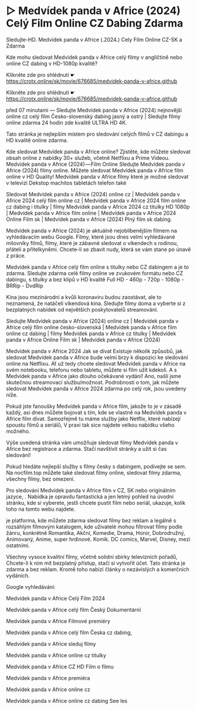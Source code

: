 # ▷ Medvídek panda v Africe (2024) Celý Film Online CZ Dabing Zdarma
Sledujte-HD. Medvídek panda v Africe (.2024.) Cely Film Online CZ-SK a Zdarma


Kde mohu sledovat Medvídek panda v Africe celý filmy v angličtině nebo online CZ dabing v HD-1080p kvalitě?

 

 

 

Klikněte zde pro shlédnutí ☛ https://crotx.online/sk/movie/676685/medvidek-panda-v-africe.github

Klikněte zde pro shlédnutí ☛ https://crotx.online/sk/movie/676685/medvidek-panda-v-africe.github
 

 

 

před 07 minutami — Sledujte Medvídek panda v Africe (2024) nejnovější online cz celý film Česko-slovenský dabing jasný a ostrý | Sledujte filmy online zdarma 24 hodin zde kvalitě ULTRA HD 4K.


Tato stránka je nejlepším místem pro sledování celých filmů v CZ dabingu a HD kvalitě online zdarma.


Kde sledovat Medvídek panda v Africe online? Zjistěte, kde můžete sledovat obsah online z nabídky 30+ služeb, včetně Netflixu a Prime Videou. Medvídek panda v Africe (2024) — Film Online Sledujte Medvídek panda v Africe (2024) filmy online. Můžete sledovat Medvídek panda v Africe film online v HD Quality! Medvídek panda v Africe filmy které je možné sledovat v televizi Dekstop machitos tabletách telefon také


Sledovat Medvídek panda v Africe (2024) online cz | Medvídek panda v Africe 2024 celý film online cz | Medvídek panda v Africe 2024 film online cz dabing i titulky | filmy Medvídek panda v Africe 2024 cz titulky HD 1080p | Medvídek panda v Africe film online | Medvídek panda v Africe 2024 Online Film sk | Medvídek panda v Africe (2024) Plný film sk dabing.


Medvídek panda v Africe (2024) je aktuálně nejoblíbenějším filmem na vyhledávacím webu Google. Filmy, které jsou dnes velmi vyhledávané milovníky filmů, filmy, které je zábavné sledovat o víkendech s rodinou, přáteli a přítelkyněmi. Chcete-li se zbavit nudy, která se vám stane po únavě z práce.


Medvídek panda v Africe celý film online s titulky nebo CZ dabingem a je to zdarma. Sledujte zdarma celé filmy online ve zvukovém formátu nebo CZ dabingu, s titulky a bez klipů v HD kvalitě Full HD - 460p - 720p - 1080p - BRRip - DvdRip


Kina jsou mezinárodní a kvůli koronaviru budou zaostávat, ale to neznamená, že natáčeli víkendová kina. Sledujte filmy doma a vyberte si z bezplatných nabídek od největších poskytovatelů streamování.


Sledujte Medvídek panda v Africe (2024) online cz | Medvídek panda v Africe celý film online česko-slovenská | Medvídek panda v Africe film online cz dabing | filmy Medvídek panda v Africe cz titulky | Medvídek panda v Africe Online Film sk | Medvídek panda v Africe (2024)


Medvídek panda v Africe 2024 Jak se dívat Existuje několik způsobů, jak sledovat Medvídek panda v Africe bude velmi brzy k dispozici ke sledování online na Netflixu. Ať už tedy chcete sledovat Medvídek panda v Africe na svém notebooku, telefonu nebo tabletu, můžete si film užít kdekoli. A s Medvídek panda v Africe jako dlouho očekávané vydání! Ano, našli jsme skutečnou streamovací službu/možnost. Podrobnosti o tom, jak můžete sledovat Medvídek panda v Africe 2024 zdarma po celý rok, jsou uvedeny níže.

Pokud jste fanoušky Medvídek panda v Africe film, jakože to je v zásadě každý, asi dnes můžete bojovat s tím, kde se vlastně na Medvídek panda v Africe film dívat. Samozřejmě tu máme služby jako Netflix, které nabízejí spoustu filmů a seriálů, V praxi tak sice najdete velkou nabídku všeho možného.


Výše uvedená stránka vám umožňuje sledovat filmy Medvídek panda v Africe bez registrace a zdarma. Stačí navštívit stránky a užít si čas sledování!


Pokud hledáte nejlepší služby s filmy česky s dabingem, podívejte se sem. Na nocfilm.top můžete také sledovat filmy online, sledovat filmy zdarma, všechny filmy, bez omezení.


Pro sledování Medvídek panda v Africe film v CZ, SK nebo originálním jazyce, . Nabídka je opravdu fantastická a jen letmý pohled na úvodní stránku, kde si vyberete, jestli chcete pustit film nebo seriál, ukazuje, kolik toho na tomto webu najdete.


je platforma, kde můžete zdarma sledovat filmy bez reklam a legálně s rozsáhlým filmovým katalogem, kde uživatelé mohou filtrovat filmy podle žánru, konkrétně Romantika, Akční, Komedie, Drama, Horor, Dobrodružný, Animovaný, Anime, super hrdinové. Komik. DC comics, Marvel, Disney, mezi ostatními.


Všechny vysoce kvalitní filmy, včetně solidní sbírky televizních pořadů, Chcete-li k nim mít bezplatný přístup, stačí si vytvořit účet. Tato stránka je zdarma a bez reklam. Kromě toho nabízí články o nezávislých a komerčních vydáních.


Google vyhledávání:

Medvídek panda v Africe Celý Film 2024

Medvídek panda v Africe celý film Český Dokumentární

Medvídek panda v Africe Filmové premiéry

Medvídek panda v Africe celý film Česka cz dabing,

Medvídek panda v Africe sleduj filmy

Medvídek panda v Africe online cz titulky

Medvídek panda v Africe CZ HD Film o filmu

Medvídek panda v Africe premiéra

Medvídek panda v Africe online cz

Medvídek panda v Africe online cz dabing See les
